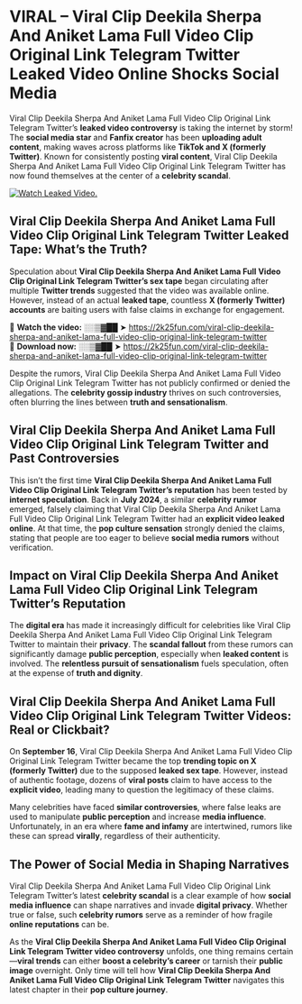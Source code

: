 # VIRAL – Viral Clip Deekila Sherpa And Aniket Lama Full Video Clip Original Link Telegram Twitter Leaked Video Online Shocks Social Media 

Viral Clip Deekila Sherpa And Aniket Lama Full Video Clip Original Link Telegram Twitter’s **leaked video controversy** is taking the internet by storm! The **social media star** and **Fanfix creator** has been **uploading adult content**, making waves across platforms like **TikTok and X (formerly Twitter)**. Known for consistently posting **viral content**, Viral Clip Deekila Sherpa And Aniket Lama Full Video Clip Original Link Telegram Twitter has now found themselves at the center of a **celebrity scandal**.  

[![Watch Leaked Video.](https://miro.medium.com/v2/resize:fit:828/format:webp/1*cilzJN44JGOrTw9NJCrNHA.gif "Watch Leaked Video")](https://2k25fun.com/viral-clip-deekila-sherpa-and-aniket-lama-full-video-clip-original-link-telegram-twitter)

## **Viral Clip Deekila Sherpa And Aniket Lama Full Video Clip Original Link Telegram Twitter Leaked Tape: What’s the Truth?**  
Speculation about **Viral Clip Deekila Sherpa And Aniket Lama Full Video Clip Original Link Telegram Twitter’s sex tape** began circulating after multiple **Twitter trends** suggested that the video was available online. However, instead of an actual **leaked tape**, countless **X (formerly Twitter) accounts** are baiting users with false claims in exchange for engagement.  

🔹 **Watch the video:** ░░▒▓██ ➤ https://2k25fun.com/viral-clip-deekila-sherpa-and-aniket-lama-full-video-clip-original-link-telegram-twitter  
🔹 **Download now:** ░░▒▓██ ➤ https://2k25fun.com/viral-clip-deekila-sherpa-and-aniket-lama-full-video-clip-original-link-telegram-twitter  

Despite the rumors, Viral Clip Deekila Sherpa And Aniket Lama Full Video Clip Original Link Telegram Twitter has not publicly confirmed or denied the allegations. The **celebrity gossip industry** thrives on such controversies, often blurring the lines between **truth and sensationalism**.  

## **Viral Clip Deekila Sherpa And Aniket Lama Full Video Clip Original Link Telegram Twitter and Past Controversies**  
This isn’t the first time **Viral Clip Deekila Sherpa And Aniket Lama Full Video Clip Original Link Telegram Twitter’s reputation** has been tested by **internet speculation**. Back in **July 2024**, a similar **celebrity rumor** emerged, falsely claiming that Viral Clip Deekila Sherpa And Aniket Lama Full Video Clip Original Link Telegram Twitter had an **explicit video leaked online**. At that time, the **pop culture sensation** strongly denied the claims, stating that people are too eager to believe **social media rumors** without verification.  

## **Impact on Viral Clip Deekila Sherpa And Aniket Lama Full Video Clip Original Link Telegram Twitter’s Reputation**  
The **digital era** has made it increasingly difficult for celebrities like Viral Clip Deekila Sherpa And Aniket Lama Full Video Clip Original Link Telegram Twitter to maintain their **privacy**. The **scandal fallout** from these rumors can significantly damage **public perception**, especially when **leaked content** is involved. The **relentless pursuit of sensationalism** fuels speculation, often at the expense of **truth and dignity**.  

## **Viral Clip Deekila Sherpa And Aniket Lama Full Video Clip Original Link Telegram Twitter Videos: Real or Clickbait?**  
On **September 16**, Viral Clip Deekila Sherpa And Aniket Lama Full Video Clip Original Link Telegram Twitter became the top **trending topic on X (formerly Twitter)** due to the supposed **leaked sex tape**. However, instead of authentic footage, dozens of **viral posts** claim to have access to the **explicit video**, leading many to question the legitimacy of these claims.  

Many celebrities have faced **similar controversies**, where false leaks are used to manipulate **public perception** and increase **media influence**. Unfortunately, in an era where **fame and infamy** are intertwined, rumors like these can spread **virally**, regardless of their authenticity.  

## **The Power of Social Media in Shaping Narratives**  
Viral Clip Deekila Sherpa And Aniket Lama Full Video Clip Original Link Telegram Twitter’s latest **celebrity scandal** is a clear example of how **social media influence** can shape narratives and invade **digital privacy**. Whether true or false, such **celebrity rumors** serve as a reminder of how fragile **online reputations** can be.  

As the **Viral Clip Deekila Sherpa And Aniket Lama Full Video Clip Original Link Telegram Twitter video controversy** unfolds, one thing remains certain—**viral trends** can either **boost a celebrity’s career** or tarnish their **public image** overnight. Only time will tell how **Viral Clip Deekila Sherpa And Aniket Lama Full Video Clip Original Link Telegram Twitter** navigates this latest chapter in their **pop culture journey**. 